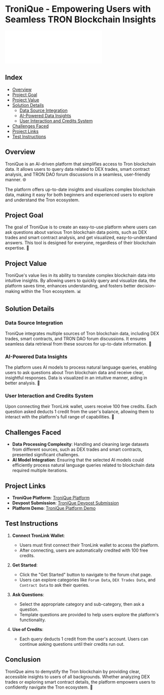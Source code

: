 # TroniQue - Empowering Users with Seamless TRON Blockchain Insights

![TroniQue Logo](./public/TroniQue.svg)

## Index

- [Overview](#overview)
- [Project Goal](#project-goal)
- [Project Value](#project-value)
- [Solution Details](#solution-details)
  - [Data Source Integration](#data-source-integration)
  - [AI-Powered Data Insights](#ai-powered-data-insights)
  - [User Interaction and Credits System](#user-interaction-and-credits-system)
- [Challenges Faced](#challenges-faced)
- [Project Links](#project-links)
- [Test Instructions](#test-instructions)

## Overview

TroniQue is an AI-driven platform that simplifies access to Tron blockchain data. It allows users to query data related to DEX trades, smart contract analysis, and TRON DAO forum discussions in a seamless, user-friendly manner. 🌐

The platform offers up-to-date insights and visualizes complex blockchain data, making it easy for both beginners and experienced users to explore and understand the Tron ecosystem.

## Project Goal

The goal of TroniQue is to create an easy-to-use platform where users can ask questions about various Tron blockchain data points, such as DEX trades and smart contract analysis, and get visualized, easy-to-understand answers. This tool is designed for everyone, regardless of their blockchain expertise. 🎯

## Project Value

TroniQue's value lies in its ability to translate complex blockchain data into intuitive insights. By allowing users to quickly query and visualize data, the platform saves time, enhances understanding, and fosters better decision-making within the Tron ecosystem. 📊

## Solution Details

### Data Source Integration

TroniQue integrates multiple sources of Tron blockchain data, including DEX trades, smart contracts, and TRON DAO forum discussions. It ensures seamless data retrieval from these sources for up-to-date information. 🔗

### AI-Powered Data Insights

The platform uses AI models to process natural language queries, enabling users to ask questions about Tron blockchain data and receive clear, insightful responses. Data is visualized in an intuitive manner, aiding in better analysis. 🤖

### User Interaction and Credits System

Upon connecting their TronLink wallet, users receive 100 free credits. Each question asked deducts 1 credit from the user's balance, allowing them to interact with the platform's full range of capabilities. 🔄

## Challenges Faced

- **Data Processing Complexity**: Handling and cleaning large datasets from different sources, such as DEX trades and smart contracts, presented significant challenges.
- **AI Model Integration**: Ensuring that the selected AI models could efficiently process natural language queries related to blockchain data required multiple iterations.

## Project Links

- **TroniQue Platform**: [TroniQue Platform](https://tronique.vercel.app/)
- **Devpost Submission**: [TroniQue Devpost Submission](https://devpost.com/software/tronique-co87rn)
- **Platform Demo**: [TroniQue Platform Demo](https://www.youtube.com/watch?v=i6fLKns-1uo)

## Test Instructions

1. **Connect TronLink Wallet**:

   - Users must first connect their TronLink wallet to access the platform.
   - After connecting, users are automatically credited with 100 free credits.

2. **Get Started**:

   - Click the "Get Started" button to navigate to the forum chat page.
   - Users can explore categories like `Forum Data`, `DEX Trades Data`, and `Contract Data` to ask their queries.

3. **Ask Questions**:

   - Select the appropriate category and sub-category, then ask a question.
   - Template questions are provided to help users explore the platform's functionality.

4. **Use of Credits**:
   - Each query deducts 1 credit from the user's account. Users can continue asking questions until their credits run out.

## Conclusion

TroniQue aims to demystify the Tron blockchain by providing clear, accessible insights to users of all backgrounds. Whether analyzing DEX trades or exploring smart contract details, the platform empowers users to confidently navigate the Tron ecosystem. 🚀
